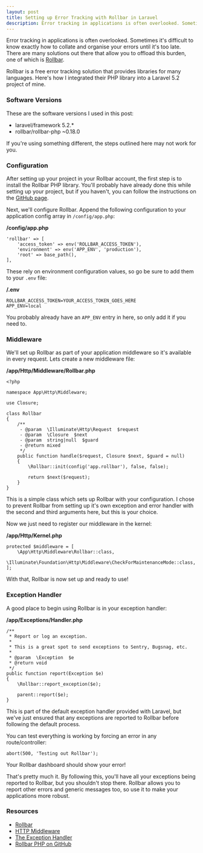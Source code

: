 ```yaml
---
layout: post
title: Setting up Error Tracking with Rollbar in Laravel
description: Error tracking in applications is often overlooked. Sometimes it's difficult to know exactly how to collate and organise your errors until it's too late.
---
```


Error tracking in applications is often overlooked. Sometimes it's difficult to know exactly how to collate and organise your errors until it's too late. There are many solutions out there that allow you to offload this burden, one of which is [Rollbar](https://rollbar.com).

Rollbar is a free error tracking solution that provides libraries for many languages. Here's how I integrated their PHP library into a Laravel 5.2 project of mine.

### Software Versions

These are the software versions I used in this post:

- laravel/framework 5.2.*
- rollbar/rollbar-php ~0.18.0

If you're using something different, the steps outlined here may not work for you.

### Configuration

After setting up your project in your Rollbar account, the first step is to install the Rollbar PHP library. You'll probably have already done this while setting up your project, but if you haven't, you can follow the instructions on the [GitHub page](https://github.com/rollbar/rollbar-php).

Next, we'll configure Rollbar. Append the following configuration to your application config array in `/config/app.php`:

<strong class="code-title">/config/app.php</strong>

    'rollbar' => [
        'access_token' => env('ROLLBAR_ACCESS_TOKEN'),
        'environment' => env('APP_ENV', 'production'),
        'root' => base_path(),
    ],

These rely on environment configuration values, so go be sure to add them to your `.env` file:

<strong class="code-title">/.env</strong>

    ROLLBAR_ACCESS_TOKEN=YOUR_ACCESS_TOKEN_GOES_HERE
    APP_ENV=local

You probably already have an `APP_ENV` entry in here, so only add it if you need to.

### Middleware

We'll set up Rollbar as part of your application middleware so it's available in every request. Lets create a new middleware file:

<strong class="code-title">/app/Http/Middleware/Rollbar.php</strong>

    <?php

    namespace App\Http\Middleware;

    use Closure;

    class Rollbar
    {
        /**
         - @param  \Illuminate\Http\Request  $request
         - @param  \Closure  $next
         - @param  string|null  $guard
         - @return mixed
         */
        public function handle($request, Closure $next, $guard = null)
        {
            \Rollbar::init(config('app.rollbar'), false, false);

            return $next($request);
        }
    }

This is a simple class which sets up Rollbar with your configuration. I chose to prevent Rollbar from setting up it's own exception and error handler with the second and third arguments here, but this is your choice.

Now we just need to register our middleware in the kernel:

<strong class="code-title">/app/Http/Kernel.php</strong>

    protected $middleware = [
        \App\Http\Middleware\Rollbar::class,
        \Illuminate\Foundation\Http\Middleware\CheckForMaintenanceMode::class,
    ];

With that, Rollbar is now set up and ready to use!

### Exception Handler

A good place to begin using Rollbar is in your exception handler:

<strong class="code-title">/app/Exceptions/Handler.php</strong>

    /**
     * Report or log an exception.
     *
     * This is a great spot to send exceptions to Sentry, Bugsnag, etc.
     *
     * @param  \Exception  $e
     * @return void
     */
    public function report(Exception $e)
    {
        \Rollbar::report_exception($e);

        parent::report($e);
    }


This is part of the default exception handler provided with Laravel, but we've just ensured that any exceptions are reported to Rollbar before following the default process.

You can test everything is working by forcing an error in any route/controller:

    abort(500, 'Testing out Rollbar');

Your Rollbar dashboard should show your error!

That's pretty much it. By following this, you'll have all your exceptions being reported to Rollbar, but you shouldn't stop there. Rollbar allows you to report other errors and generic messages too, so use it to make your applications more robust.

### Resources

- [Rollbar](https://rollbar.com)
- [HTTP Middleware](https://laravel.com/docs/5.2/middleware)
- [The Exception Handler](https://laravel.com/docs/5.2/errors#the-exception-handler)
- [Rollbar PHP on GitHub](https://github.com/rollbar/rollbar-php)

